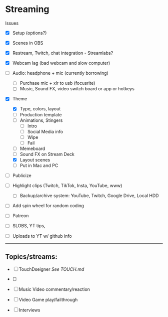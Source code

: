 # Streaming 

Issues
  - [X] Setup (options?)
  - [X] Scenes in OBS
  - [X] Restream, Twitch, chat integration - Streamlabs?
  - [X] Webcam lag (bad webcam and slow computer)
  
  - [ ] Audio: headphone + mic (currently borrowing)
    - [ ] Purchase mic + xlr to usb (focusrite)
    - [ ] Music, Sound FX, video switch board or app or hotkeys
    
  - [X] Theme
    - [X] Type, colors, layout
    - [ ] Production template
    - [ ] Animations, Stingers
      - [ ] Intro
      - [ ] Social Media info
      - [ ] Wipe
      - [ ] Fail
    - [ ] Memeboard
    - [ ] Sound FX on Stream Deck
    - [X] Layout scenes
    - [ ] Put in Mac and PC
    
  - [ ] Publicize
  
  - [ ] Highlight clips (Twitch, TikTok, Insta, YouTube, www)
    - [ ] Backup/archive system: YouTube, Twitch, Google Drive, Local HDD
    
  - [ ] Add spin wheel for random coding
  
  - [ ] Patreon
  - [ ] SLOBS, YT tips, 
  
  - [ ] Uploads to YT w/ github info
  
-------------

## Topics/streams:

- [ ] TouchDseigner *See TOUCH.md*
- [ ] 

- [ ] Music Video commentary/reaction
- [ ] Video Game play/failthrough
- [ ] Interviews


